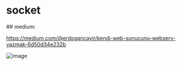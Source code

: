 # socket

## medium:

https://medium.com/@erdogancayir/kendi-web-sunucunu-webserv-yazmak-6d50d34e232b

![image](https://user-images.githubusercontent.com/94300378/210264270-f0afad8c-2774-401e-893f-7e775de73303.png)
